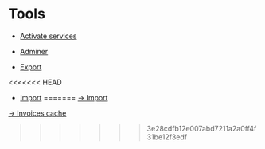Tools
=====

* [ Activate services](configuration/tools/activate_services/activate_services.md)

* [ Adminer](configuration/tools/adminer/adminer.md)

* [ Export](configuration/tools/export//export.md)

<<<<<<< HEAD
* [ Import](configuration/tools/import/import.md)
=======
[→ Import](configuration/tools/import/import.md)

[→ Invoices cache](configuration/tools/invoices_cache/invoices_cache.md)
>>>>>>> 3e28cdfb12e007abd7211a2a0ff4f31be12f3edf
